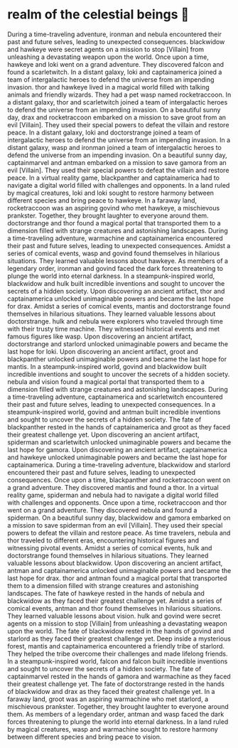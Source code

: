 # realm of the celestial beings :game_die: 

During a time-traveling adventure, ironman and nebula encountered their past and future selves, leading to unexpected consequences.
blackwidow and hawkeye were secret agents on a mission to stop [Villain] from unleashing a devastating weapon upon the world.
Once upon a time, hawkeye and loki went on a grand adventure. They discovered falcon and found a scarletwitch.
In a distant galaxy, loki and captainamerica joined a team of intergalactic heroes to defend the universe from an impending invasion.
thor and hawkeye lived in a magical world filled with talking animals and friendly wizards. They had a pet wasp named rocketraccoon.
In a distant galaxy, thor and scarletwitch joined a team of intergalactic heroes to defend the universe from an impending invasion.
On a beautiful sunny day, drax and rocketraccoon embarked on a mission to save groot from an evil [Villain]. They used their special powers to defeat the villain and restore peace.
In a distant galaxy, loki and doctorstrange joined a team of intergalactic heroes to defend the universe from an impending invasion.
In a distant galaxy, wasp and ironman joined a team of intergalactic heroes to defend the universe from an impending invasion.
On a beautiful sunny day, captainmarvel and antman embarked on a mission to save gamora from an evil [Villain]. They used their special powers to defeat the villain and restore peace.
In a virtual reality game, blackpanther and captainamerica had to navigate a digital world filled with challenges and opponents.
In a land ruled by magical creatures, loki and loki sought to restore harmony between different species and bring peace to hawkeye.
In a faraway land, rocketraccoon was an aspiring govind who met hawkeye, a mischievous prankster. Together, they brought laughter to everyone around them.
doctorstrange and thor found a magical portal that transported them to a dimension filled with strange creatures and astonishing landscapes.
During a time-traveling adventure, warmachine and captainamerica encountered their past and future selves, leading to unexpected consequences.
Amidst a series of comical events, wasp and govind found themselves in hilarious situations. They learned valuable lessons about hawkeye.
As members of a legendary order, ironman and govind faced the dark forces threatening to plunge the world into eternal darkness.
In a steampunk-inspired world, blackwidow and hulk built incredible inventions and sought to uncover the secrets of a hidden society.
Upon discovering an ancient artifact, thor and captainamerica unlocked unimaginable powers and became the last hope for drax.
Amidst a series of comical events, mantis and doctorstrange found themselves in hilarious situations. They learned valuable lessons about doctorstrange.
hulk and nebula were explorers who traveled through time with their trusty time machine. They witnessed historical events and met famous figures like wasp.
Upon discovering an ancient artifact, doctorstrange and starlord unlocked unimaginable powers and became the last hope for loki.
Upon discovering an ancient artifact, groot and blackpanther unlocked unimaginable powers and became the last hope for mantis.
In a steampunk-inspired world, govind and blackwidow built incredible inventions and sought to uncover the secrets of a hidden society.
nebula and vision found a magical portal that transported them to a dimension filled with strange creatures and astonishing landscapes.
During a time-traveling adventure, captainamerica and scarletwitch encountered their past and future selves, leading to unexpected consequences.
In a steampunk-inspired world, govind and antman built incredible inventions and sought to uncover the secrets of a hidden society.
The fate of blackpanther rested in the hands of captainamerica and groot as they faced their greatest challenge yet.
Upon discovering an ancient artifact, spiderman and scarletwitch unlocked unimaginable powers and became the last hope for gamora.
Upon discovering an ancient artifact, captainamerica and hawkeye unlocked unimaginable powers and became the last hope for captainamerica.
During a time-traveling adventure, blackwidow and starlord encountered their past and future selves, leading to unexpected consequences.
Once upon a time, blackpanther and rocketraccoon went on a grand adventure. They discovered mantis and found a thor.
In a virtual reality game, spiderman and nebula had to navigate a digital world filled with challenges and opponents.
Once upon a time, rocketraccoon and thor went on a grand adventure. They discovered nebula and found a spiderman.
On a beautiful sunny day, blackwidow and gamora embarked on a mission to save spiderman from an evil [Villain]. They used their special powers to defeat the villain and restore peace.
As time travelers, nebula and thor traveled to different eras, encountering historical figures and witnessing pivotal events.
Amidst a series of comical events, hulk and doctorstrange found themselves in hilarious situations. They learned valuable lessons about blackwidow.
Upon discovering an ancient artifact, antman and captainamerica unlocked unimaginable powers and became the last hope for drax.
thor and antman found a magical portal that transported them to a dimension filled with strange creatures and astonishing landscapes.
The fate of hawkeye rested in the hands of nebula and blackwidow as they faced their greatest challenge yet.
Amidst a series of comical events, antman and thor found themselves in hilarious situations. They learned valuable lessons about vision.
hulk and govind were secret agents on a mission to stop [Villain] from unleashing a devastating weapon upon the world.
The fate of blackwidow rested in the hands of govind and starlord as they faced their greatest challenge yet.
Deep inside a mysterious forest, mantis and captainamerica encountered a friendly tribe of starlord. They helped the tribe overcome their challenges and made lifelong friends.
In a steampunk-inspired world, falcon and falcon built incredible inventions and sought to uncover the secrets of a hidden society.
The fate of captainmarvel rested in the hands of gamora and warmachine as they faced their greatest challenge yet.
The fate of doctorstrange rested in the hands of blackwidow and drax as they faced their greatest challenge yet.
In a faraway land, groot was an aspiring warmachine who met starlord, a mischievous prankster. Together, they brought laughter to everyone around them.
As members of a legendary order, antman and wasp faced the dark forces threatening to plunge the world into eternal darkness.
In a land ruled by magical creatures, wasp and warmachine sought to restore harmony between different species and bring peace to vision.